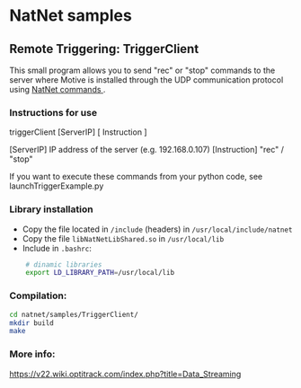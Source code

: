 # NatNet samples

## Remote Triggering: TriggerClient
This small program allows you to send "rec" or "stop" commands to the server where Motive is installed through the UDP communication protocol using [NatNet commands ](https://v22.wiki.optitrack.com/index.php?title=NatNet:_Remote_Requests/Commands).

### Instructions for use
triggerClient [ServerIP] [ Instruction ]

[ServerIP]           IP address of the server (e.g. 192.168.0.107) 
[Instruction]        "rec" / "stop"

If you want to execute these commands from your python code, see launchTriggerExample.py

### Library installation
- Copy the file located in `/include` (headers) in `/usr/local/include/natnet`
- Copy the file `libNatNetLibShared.so` in `/usr/local/lib`
- Include in `.bashrc`:

```bash
	# dinamic libraries
	export LD_LIBRARY_PATH=/usr/local/lib
```

### Compilation:

```bash
cd natnet/samples/TriggerClient/
mkdir build 
make
```

### More info:
https://v22.wiki.optitrack.com/index.php?title=Data_Streaming
